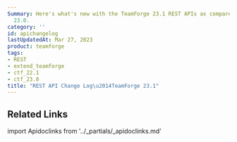 ```yaml
---
Summary: Here's what's new with the TeamForge 23.1 REST APIs as compared to TeamForge
  23.0.
category: ''
id: apichangelog
lastUpdatedAt: Mar 27, 2023
product: teamforge
tags:
- REST
- extend_teamforge
- ctf_22.1
- ctf_23.0
title: "REST API Change Log\u2014TeamForge 23.1"
---
```


## Related Links

import Apidoclinks from '../_partials/_apidoclinks.md'

<Apidoclinks />